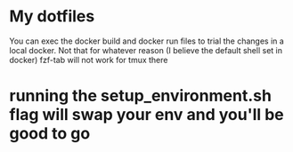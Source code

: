 # My dotfiles

You can exec the docker build and docker run files to trial the changes in a local docker.
Not that for whatever reason (I believe the default shell set in docker) fzf-tab will not work for tmux there

# running the setup_environment.sh flag will swap your env and you'll be good to go

